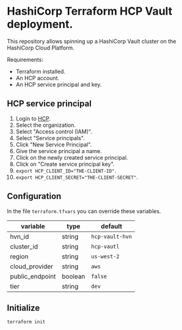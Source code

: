 # HashiCorp Terraform HCP Vault deployment.

This repository allows spinning up a HashiCorp Vault cluster on the HashiCorp Cloud Platform.

Requirements:

- Terraform installed.
- An HCP account.
- An HCP service principal and key.

## HCP service principal

1. Login to [HCP](https://portal.cloud.hashicorp.com/).
2. Select the organization.
3. Select "Access control (IAM)".
4. Select "Service principals".
5. Click "New Service Principal".
6. Give the service principal a name.
7. Click on the newly created service principal.
8. Click on "Create service principal key".
9. `export HCP_CLIENT_ID="THE-CLIENT-ID"`.
10. `export HCP_CLIENT_SECRET="THE-CLIENT-SECRET"`.

## Configuration

In the file `terraform.tfvars` you can override these variables.

|variable       |type   |default        |
|---------------|-------|---------------|
|hvn_id         |string |`hcp-vault-hvn`|
|cluster_id     |string |`hcp-vautl`    |
|region         |string |`us-west-2`    |
|cloud_provider |string |`aws`          |
|public_endpoint|boolean|`false`        |
|tier           |string |`dev`          |

## Initialize

```shell
terraform init
```
